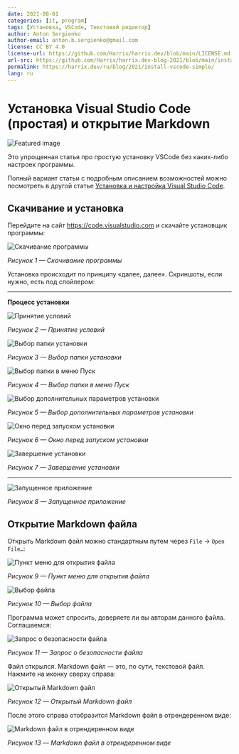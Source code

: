 ```yaml
---
date: 2021-08-01
categories: [it, program]
tags: [Установка, VSCode, Текстовой редактор]
author: Anton Sergienko
author-email: anton.b.sergienko@gmail.com
license: CC BY 4.0
license-url: https://github.com/Harrix/harrix.dev/blob/main/LICENSE.md
url-src: https://github.com/Harrix/harrix.dev-blog-2021/blob/main/install-vscode-simple/install-vscode-simple.md
permalink: https://harrix.dev/ru/blog/2021/install-vscode-simple/
lang: ru
---
```


# Установка Visual Studio Code (простая) и открытие Markdown

![Featured image](featured-image.svg)

Это упрощенная статья про простую установку VSCode без каких-либо настроек программы.

Полный вариант статьи с подробным описанием возможностей можно посмотреть в другой статье [Установка и настройка Visual Studio Code](/blog/2022/install-vscode/).

## Скачивание и установка

Перейдите на сайт <https://code.visualstudio.com> и скачайте установщик программы:

![Скачивание программы](img/download.png)

_Рисунок 1 — Скачивание программы_

Установка происходит по принципу «далее, далее». Скриншоты, если нужно, есть под спойлером:

---

**Процесс установки** <!-- !details -->

![Принятие условий](img/install_01.png)

_Рисунок 2 — Принятие условий_

![Выбор папки установки](img/install_02.png)

_Рисунок 3 — Выбор папки установки_

![Выбор папки в меню Пуск](img/install_03.png)

_Рисунок 4 — Выбор папки в меню Пуск_

![Выбор дополнительных параметров установки](img/install_04.png)

_Рисунок 5 — Выбор дополнительных параметров установки_

![Окно перед запуском установки](img/install_05.png)

_Рисунок 6 — Окно перед запуском установки_

![Завершение установки](img/install_06.png)

_Рисунок 7 — Завершение установки_

---

![Запущенное приложение](img/install_07.png)

_Рисунок 8 — Запущенное приложение_

## Открытие Markdown файла

Открыть Markdown файл можно стандартным путем через `File` → `Open File…`:

![Пункт меню для открытия файла](img/open-file_01.png)

_Рисунок 9 — Пункт меню для открытия файла_

![Выбор файла](img/open-file_02.png)

_Рисунок 10 — Выбор файла_

Программа может спросить, доверяете ли вы авторам данного файла. Соглашаемся:

![Запрос о безопасности файла](img/open-file_03.png)

_Рисунок 11 — Запрос о безопасности файла_

Файл открылся. Markdown файл — это, по сути, текстовой файл. Нажмите на иконку сверху справа:

![Открытый Markdown файл](img/open-file_04.png)

_Рисунок 12 — Открытый Markdown файл_

После этого справа отобразится Markdown файл в отрендеренном виде:

![Markdown файл в отрендеренном виде](img/open-file_05.png)

_Рисунок 13 — Markdown файл в отрендеренном виде_
